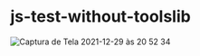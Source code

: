 # js-test-without-toolslib

![Captura de Tela 2021-12-29 às 20 52 34](https://user-images.githubusercontent.com/16601623/147711473-c61b4b09-fa6e-4942-91a8-fb1307de9c8d.png)
